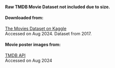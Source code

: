 #### Raw TMDB Movie Dataset not included due to size.
#### Downloaded from:

[The Movies Dataset on Kaggle](https://www.kaggle.com/datasets/rounakbanik/the-movies-dataset) \
Accessed on Aug 2024. Dataset from 2017.

#### Movie poster images from:
[TMDB API](https://developer.themoviedb.org/docs/getting-started) \
Accessed on Aug 2024
